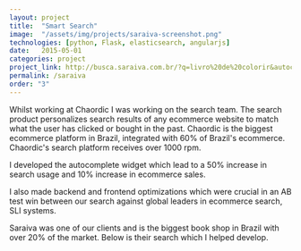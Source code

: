 ```yaml
---
layout: project
title:  "Smart Search"
image:  "/assets/img/projects/saraiva-screenshot.png"
technologies: [python, Flask, elasticsearch, angularjs]
date:   2015-05-01
categories: project
project_link: http://busca.saraiva.com.br/?q=livro%20de%20colorir&autocomplete_type=query&autocomplete_order=1&search_id=84b23c50-a29d-4d64-9a78-0f0df868676c
permalink: /saraiva
order: "3"
---
```

Whilst working at Chaordic I was working on the search team. The search product personalizes search results of any ecommerce website to match what the user has clicked or bought in the past. Chaordic is the biggest ecommerce platform in Brazil, integrated with 60% of Brazil's ecommerce. Chaordic's search platform receives over 1000 rpm.

I developed the autocomplete widget which lead to a 50% increase in search usage and 10% increase in ecommerce sales. 

I also made backend and frontend optimizations which were crucial in an AB test win between our search against global leaders in ecommerce search, SLI systems.

Saraiva was one of our clients and is the biggest book shop in Brazil with over 20% of the market. Below is their search which I helped develop.
